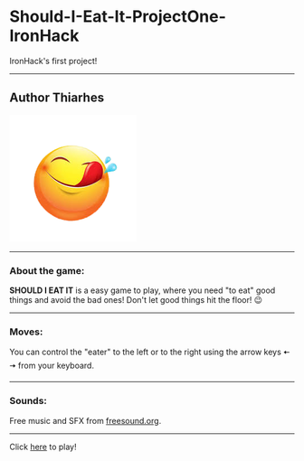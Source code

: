 # Should-I-Eat-It-ProjectOne-IronHack

IronHack's first project!

---

## Author Thiarhes

![](./img/delicious.png)

---

### About the game:

**SHOULD I EAT IT** is a easy game to play, where you need "to eat" good things and avoid the bad ones! Don't let good things hit the floor! :wink:

---

### Moves:

You can control the "eater" to the left or to the right using the arrow keys 🠄 🠆 from your keyboard.

---

### Sounds:

Free music and SFX from [freesound.org](https://freesound.org).

---

Click [here](https://thiarhes.github.io/Should-I-Eat-It-ProjectOne/) to play!

